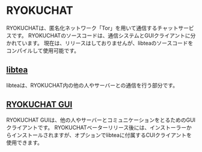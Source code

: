 # RYOKUCHAT</a>
RYOKUCHATは、匿名化ネットワーク「Tor」を用いて通信するチャットサービスです。
RYOKUCHATのソースコードは、通信システムとGUIクライアントに分かれています。
現在は、リリースはしておりませんが、libteaのソースコードをコンパイルして使用可能です。

## <a href="https://github.com/trendcreate/RYOKUCHAT">libtea</a>
libteaは、RYOKUCHAT内の他の人やサーバーとの通信を行う部分です。

## <a href="https://github.com/trendcreate/ryokuchat-gui">RYOKUCHAT GUI</a>
RYOKUCHAT GUIは、他の人やサーバーとコミュニケーションをとるためのGUIクライアントです。
RYOKUCHATベーターリリース後には、インストーラーからインストールされますが、オプションでlibteaに付属するCUIクライアントを使用できます。
